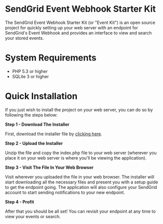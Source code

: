 # SendGrid Event Webhook Starter Kit

The SendGrid Event Webhook Starter Kit (or "Event Kit") is an open source project for quickly setting up your web server with an endpoint for SendGrid's Event Webhook and provides an interface to view and search your stored events.

# System Requirements

- PHP 5.3 or higher
- SQLite 3 or higher

# Quick Installation

If you just wish to install the project on your web server, you can do so by following the steps below:

**Step 1 - Download The Installer**

First, download the installer file by [clicking here](https://raw.githubusercontent.com/sendgrid/eventkit/master/quick_installer/index.php.zip).

**Step 2 - Upload the Installer**

Unzip the file and copy the index.php file to your web server (wherever you place it on your web server is where you'll be viewing the application).

**Step 3 - Visit The File In Your Web Browser**

Visit wherever you uploaded the file in your web browser.  The installer will start downloading all the necessary files and present you with a setup guide to get the endpoint going.  The application will also configure your SendGrid account to start sending notifications to your new endpoint.

**Step 4 - Profit**

After that you should be all set! You can revisit your endpoint at any time to view your events or search.